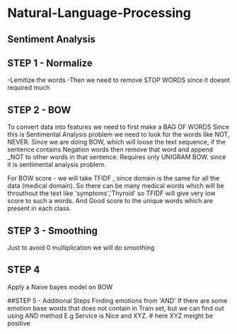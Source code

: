 # Natural-Language-Processing
## Sentiment Analysis

## STEP 1 - Normalize
 -Lemitize the words
 -Then we need to remove STOP WORDS since it doesnt required much

## STEP 2 - BOW 
To convert data into features we need to first make a BAG OF WORDS
Since this is Sentimental Analysis problem we need to look for the words like NOT, NEVER. Since we are doing BOW, 
which will loose the text sequence, if the sentence contains Negation words then remove that word and append _NOT to other words
in that sentence.
Requires only UNIGRAM BOW. since it is sentimental analysis problem. 

For BOW score - we will take TFIDF , since domain is the same for all the data (medical domain). 
So there can be many medical words which will be throuthout the text like 'symptoms','Thyroid'
so TFIDF will give very low score to such a words. And Good score to the unique words which are present in each class

## STEP 3 - Smoothing
Just to avoid 0 multiplication we will do smoothing 

## STEP 4
Apply a Naive bayes model on BOW

##STEP 5 - Additional Steps
Finding emotions from 'AND' 
If there are some emotion base words that does not contain in Train set, but we can find out using AND method
E.g Service is Nice and XYZ. # here XYZ meight be positive
